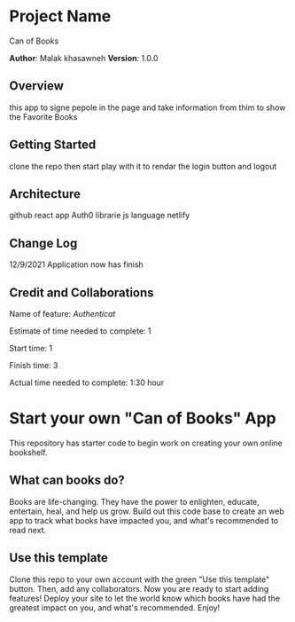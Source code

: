 # Project Name
Can of Books

**Author**: Malak khasawneh 
**Version**: 1.0.0 

## Overview
this app to signe pepole in the page and take information from thim to show the Favorite Books
<!-- Provide a high level overview of what this application is and why you are building it, beyond the fact that it's an assignment for this class. (i.e. What's your problem domain?) -->

## Getting Started
clone the repo then start play with it to rendar the login button and logout
<!-- What are the steps that a user must take in order to build this app on their own machine and get it running? -->

## Architecture
github
react app
Auth0 librarie
js language
netlify
<!-- Provide a detailed description of the application design. What technologies (languages, libraries, etc) you're using, and any other relevant design information. -->

## Change Log
12/9/2021 Application now has finish 
<!-- Use this area to document the iterative changes made to your application as each feature is successfully implemented. Use time stamps. Here's an example:

01-01-2001 4:59pm - Application now has a fully-functional express server, with a GET route for the location resource. -->

## Credit and Collaborations

Name of feature: _Authenticat_

Estimate of time needed to complete: 1

Start time: 1

Finish time: 3

Actual time needed to complete: 1:30 hour

# Start your own "Can of Books" App

This repository has starter code to begin work on creating your own online bookshelf.

## What can books do?

Books are life-changing. They have the power to enlighten, educate, entertain, heal, and help us grow. Build out this code base to create an web app to track what books have impacted you, and what's recommended to read next.

## Use this template

Clone this repo to your own account with the green "Use this template" button. Then, add any collaborators. Now you are ready to start adding features! Deploy your site to let the world know which books have had the greatest impact on you, and what's recommended. Enjoy!
